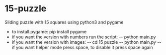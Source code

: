 # 15-puzzle
Sliding puzzle with 15 squares using python3 and pygame
- to install pygame: pip install pygame
- if you want the version with numbers run the script: 
  -- python main.py
- if you want the version with images: 
  -- cd 15 puzzle
  -- python main.py
  -- if you want helper mode press space, to disable it press space again
